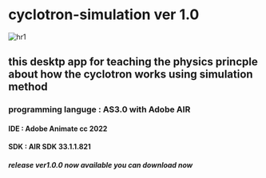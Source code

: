 # cyclotron-simulation ver 1.0 

![hr1](https://user-images.githubusercontent.com/78841476/166112701-de7556a4-d0fa-46bb-a032-a5ab1e75264d.png)

## this desktp app for teaching the physics princple about how the cyclotron works using simulation method 
### programming languge : AS3.0 with Adobe AIR 
#### IDE : Adobe Animate cc 2022 
#### SDK : AIR SDK 33.1.1.821

##### release ver1.0.0 now available you can download now 

 
